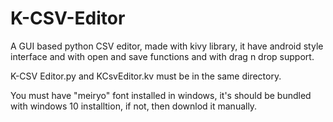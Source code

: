# K-CSV-Editor
A GUI based python CSV editor, made with kivy library, it have android style interface and with open and save functions and with drag n drop support.

K-CSV Editor.py and KCsvEditor.kv must be in the same directory.

You must have "meiryo" font installed in windows, it's should be bundled with windows 10 installtion, if not, then downlod it manually.
